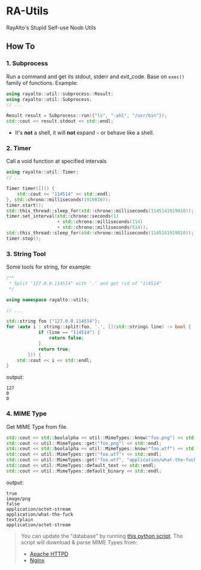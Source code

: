 # RA-Utils

RayAlto's Stupid Self-use Noob Utils

## How To

### 1. Subprocess

Run a command and get its stdout, stderr and exit_code. Base on `exec()` family
of functions. Example:

```c++
using rayalto::util::subprocess::Result;
using rayalto::util::Subprocess;
// ...

Result result = Subprocess::run({"ls", "-ahl", "/usr/bin"});
std::cout << result.stdout << std::endl;
```

- It's **not** a shell, it will **not** expand `~` or behave like a shell.

### 2. Timer

Call a void function at specified intervals

```c++
using rayalto::util::Timer;
// ...

Timer timer([]() {
    std::cout << "114514" << std::endl;
}, std::chrono::milliseconds(1919810));
timer.start();
std::this_thread::sleep_for(std::chrono::milliseconds(1145141919810));
timer.set_interval(std::chrono::seconds(1)
                   + std::chrono::milliseconds(114)
                   + std::chrono::milliseconds(514));
std::this_thread::sleep_for(std::chrono::milliseconds(1145141919810));
timer.stop();
```

### 3. String Tool

Some tools for string, for example:

```c++
/**
 * Split "127.0.0.114514" with '.' and get rid of "114514"
 */

using namespace rayalto::utils;

// ...

std::string foo {"127.0.0.114514"};
for (auto i : string::split(foo, '.', [](std::string& line) -> bool {
            if (line == "114514") {
                return false;
            }
            return true;
        })) {
    std::cout << i << std::endl;
}
```

output:

```plain
127
0
0
```

### 4. MIME Type

Get MIME Type from file.

```c++
std::cout << std::boolalpha << util::MimeTypes::know("foo.png") << std::endl;
std::cout << util::MimeTypes::get("foo.png") << std::endl;
std::cout << std::boolalpha << util::MimeTypes::know("foo.wtf") << std::endl;
std::cout << util::MimeTypes::get("foo.wtf") << std::endl;
std::cout << util::MimeTypes::get("foo.wtf", "application/what-the-fuck") << std::endl;
std::cout << util::MimeTypes::default_text << std::endl;
std::cout << util::MimeTypes::default_binary << std::endl;
```

output:

```plain
true
image/png
false
application/octet-stream
application/what-the-fuck
text/plain
application/octet-stream
```

> You can update the "database" by running [this python script](./script/update_mime_types_data.py). The script will download & parse MIME Types from:
>
> - [Apache HTTPD](https://svn.apache.org/repos/asf/httpd/httpd/trunk/docs/conf/mime.types)
> - [Nginx](https://hg.nginx.org/nginx/raw-file/default/conf/mime.types)
